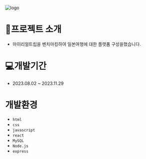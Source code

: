 ![logo](https://github.com/Kim-Jae-He/JapenReact/assets/135501169/b0a0ecc4-720b-42a6-b339-67d00574853e)

# 🎈프로젝트 소개
 * 마이리얼트립을 벤치마킹하여 일본여행에 대한 플랫폼 구성을했습니다.


# 💻개발기간
* 2023.08.02 ~ 2023.11.29


# 개발환경
* `html`
* `css`
* `javascript`
* `react`
* `MySQL`
* `Node.js`
* `express`
